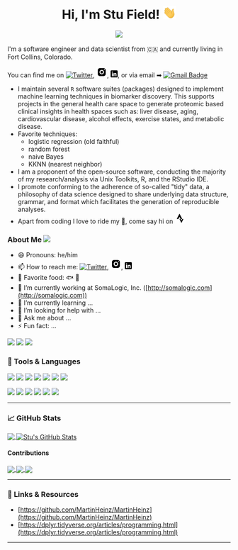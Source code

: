 
<h1 align="center">
Hi, I'm Stu Field! <img src="https://raw.githubusercontent.com/stufield/stufield/master/wave.gif" width="30px">
</h1>


<p align="center">
<img src="https://media.giphy.com/media/sRFEa8lbeC7zbcIZZR/giphy.gif" width="200">
</p>


I'm a software engineer and data scientist
from 🇨🇦 and currently living in Fort Collins, Colorado.

You can find me on [![Twitter][1.2]][1], [![Instagram][4.2]][4],
[![LinkedIn][3.2]][3], or via email ➡
[![Gmail Badge](https://img.shields.io/badge/-Gmail-c14438?style=flat-square&logo=Gmail&logoColor=white&link=mailto:stu.g.field@gmail.com)](mailto:stu.g.field@gmail.com)

<!-- Other Gifs -->
<!-- 
<img src="https://media.giphy.com/media/6oeRBKg7mwEZnSnYkn/giphy.gif" width="250">
<img src="https://media.giphy.com/media/YRzQnWzbn4WIxd3ZYx/giphy.gif" width="250">
-->


- I maintain several `R` software suites (packages) designed to 
  implement machine learning techniques in biomarker discovery.
  This supports projects in the general health care space to 
  generate proteomic based clinical insights in health spaces such as: 
  liver disease, aging, cardiovascular disease, alcohol effects,
  exercise states, and metabolic disease.
- Favorite techniques:
  - logistic regression (old faithful)
  - random forest
  - naive Bayes
  - KKNN (nearest neighbor)
- I am a proponent of the open-source software, conducting the majority 
  of my research/analysis via Unix Toolkits, R, and the RStudio IDE. 
- I promote conforming to the adherence of so-called "tidy" data, a 
  philosophy of data science designed to share underlying data 
  structure, grammar, and format which facilitates the generation 
  of reproducible analyses. 
- Apart from coding I love to ride my 🚴, come say hi on [![Strava][5.2]][5]


### About Me <img src="https://media.giphy.com/media/mGcNjsfWAjY5AEZNw6/giphy.gif" width="40">
- 😄 Pronouns: he/him
- 📫 How to reach me: [![Twitter][1.2]][1], [![Instagram][4.2]][4], [![LinkedIn][3.2]][3]
- 💬 Favorite food: 🐟 🌮
- 🔭 I’m currently working at SomaLogic, Inc. ([http://somalogic.com](http://somalogic.com))
- 🌱 I’m currently learning ...
- 🤔 I’m looking for help with ...
- 💬 Ask me about ...
- ⚡ Fun fact: ...


![](https://img.shields.io/twitter/url?style=social&url=https%3A%2F%2Ftwitter.com%2Fstufield3)
![](https://img.shields.io/twitter/follow/stufield3?style=social)
![](https://img.shields.io/github/followers/stufield?style=social)



### 🔧 Tools & Languages
<!-- Badges -->
![](https://img.shields.io/badge/Code-R-informational?style=flat&logo=R&logoColor=blue&color=blue)
![](https://img.shields.io/badge/OS-Linux-informational?style=flat&logo=linux&color=blue)
![](https://img.shields.io/badge/OS-Mac-informational?style=flat&logo=apple&color=blue)
![](https://img.shields.io/badge/Shell-BASH,Zsh-informational?style=flat&logo=gnu-bash&color=blue)
![](https://img.shields.io/badge/Code-Make-informational?style=flat&logo=cmake&color=blue)
![](https://img.shields.io/badge/Editor-VIM-informational?style=flat&logo=vim&color=blue)
![](https://img.shields.io/badge/Tools-Docker-informational?style=flat&logo=docker&color=blue)

![](https://img.shields.io/badge/VCS-Git-informational?style=flat&logo=git&color=blue)
![](https://img.shields.io/badge/CI-Travis-informational?style=flat&logo=travis&color=blue)
![](https://img.shields.io/badge/CI-Jenkins-informational?style=flat&logo=jenkins&color=blue)
![](https://img.shields.io/badge/Cloud-Digital_Ocean-informational?style=flat&logo=digitalocean&color=blue)
![](https://img.shields.io/badge/Code-Python-informational?style=flat&logo=python&color=blue)
![](https://img.shields.io/badge/Collaboration-Slack-informational?style=flat&logo=slack&color=blue)


------------


### &#x1f4c8; GitHub Stats

<a href="https://github.com/stufield/stufield">
  <img align="center" src="https://github-readme-stats.vercel.app/api/top-langs/?username=stufield&hide=java,html&title_color=ffffff&text_color=c9cacc&icon_color=2bbc8a&bg_color=1d1f21" />
</a>
<a href="https://github.com/stufield/stufield">
  <img align="center" src="https://github-readme-stats.vercel.app/api?username=stufield&show_icons=true&line_height=27&count_private=true&title_color=ffffff&text_color=c9cacc&icon_color=2bbc8a&bg_color=1d1f21" alt="Stu's GitHub Stats" />
</a>


#### Contributions
 
<a href="https://github.com/stufield/testthat">
  <img align="center" src="https://github-readme-stats.vercel.app/api/pin/?username=stufield&repo=testthat&title_color=ffffff&text_color=c9cacc&icon_color=2bbc8a&bg_color=1d1f21" />
</a>

<a href="https://github.com/stufield/tibble">
  <img align="center" src="https://github-readme-stats.vercel.app/api/pin/?username=stufield&repo=tibble&title_color=ffffff&text_color=c9cacc&icon_color=2bbc8a&bg_color=1d1f21" />
</a>

<a href="https://github.com/stufield/usethis">
  <img align="center" src="https://github-readme-stats.vercel.app/api/pin/?username=stufield&repo=usethis&title_color=ffffff&text_color=c9cacc&icon_color=2bbc8a&bg_color=1d1f21" />
</a>



------------


### 🔗 Links & Resources

- [https://github.com/MartinHeinz/MartinHeinz](https://github.com/MartinHeinz/MartinHeinz)
- [https://dplyr.tidyverse.org/articles/programming.html](https://dplyr.tidyverse.org/articles/programming.html)


------------

<!-- links to social media icons -->

<!-- icons with padding -->
[1.1]: http://i.imgur.com/tXSoThF.png (twitter icon with padding)
[2.1]: http://i.imgur.com/0o48UoR.png (github icon with padding)

<!-- icons without padding -->
[1.2]: http://i.imgur.com/wWzX9uB.png (twitter icon without padding)
[2.2]: http://i.imgur.com/9I6NRUm.png (github icon without padding)
[3.2]: https://raw.githubusercontent.com/stufield/stufield/master/linkedin-3-16.png
[4.2]: https://raw.githubusercontent.com/stufield/stufield/master/icons8-instagram-24.png
[5.2]: https://raw.githubusercontent.com/stufield/stufield/master/icons8-strava-24.png

<!-- links to your social media accounts -->
[1]: https://twitter.com/stufield3
[2]: https://github.com/stufield
[3]: https://www.linkedin.com/in/stu-field-133396a
[4]: https://www.instagram.com/carlito_caliente/
[5]: https://www.strava.com/athletes/3292229



<!--
**stufield/stufield** is a ✨ _special_ ✨ repository because its `README.md` (this file) appears on your GitHub profile.
https://emojipedia.org/emoji/
https://www.fileformat.info/index.htm
https://imgur.com
-->
